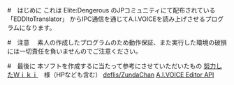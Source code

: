 #　はじめに
 これは Elite:Dengerous のJPコミュニティにて配布されている 「EDDItoTranslator」 からIPC通信を通じてA.I.VOICEを読み上げさせるプログラムになります。

#　注意
　素人の作成したプログラムのため動作保証、また実行した環境の破損には一切責任を負いませんのでご注意ください。

#　最後に
 本ソフトを作成するに当たって参考にさせていただいたもの
 [努力したＷｉｋｉ](https://twitter.com/k896951)　様（HPなども含む）
 [deflis/ZundaChan](https://github.com/deflis/ZundaChan)
 [A.I.VOICE Editor API](https://aivoice.jp/manual/editor/api.html)
